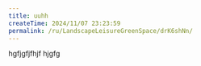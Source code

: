 ```yaml
---
title: uuhh
createTime: 2024/11/07 23:23:59
permalink: /ru/LandscapeLeisureGreenSpace/drK6shNn/
---
```

hgfjgfjfhjf
hjgfg